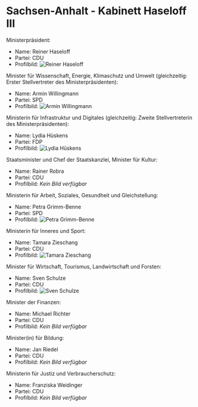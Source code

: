 # Sachsen-Anhalt - Kabinett Haseloff III

Ministerpräsident:
* Name: Reiner Haseloff
* Partei: CDU
* Profilbild: ![Reiner Haseloff](https://upload.wikimedia.org/wikipedia/commons/thumb/7/7d/2025-02-23_Bundestagswahl_%E2%80%93_Wahlabend_CDU_by_Sandro_Halank%E2%80%93090.jpg/400px-2025-02-23_Bundestagswahl_%E2%80%93_Wahlabend_CDU_by_Sandro_Halank%E2%80%93090.jpg)

Minister für Wissenschaft, Energie, Klimaschutz und Umwelt (gleichzeitig: Erster Stellvertreter des Ministerpräsidenten):
* Name: Armin Willingmann
* Partei: SPD
* Profilbild: ![Armin Willingmann](https://upload.wikimedia.org/wikipedia/commons/thumb/8/8d/2018-09_Tierparkfest_07_Armin_Willingmann.jpg/400px-2018-09_Tierparkfest_07_Armin_Willingmann.jpg)

Ministerin für Infrastruktur und Digitales (gleichzeitig: Zweite Stellvertreterin des Ministerpräsidenten):
* Name: Lydia Hüskens
* Partei: FDP
* Profilbild: ![Lydia Hüskens](https://upload.wikimedia.org/wikipedia/commons/thumb/8/81/Lydia-H%C3%BCskens-MdL-Portrait.jpg/400px-Lydia-H%C3%BCskens-MdL-Portrait.jpg)

Staatsminister und Chef der Staatskanzlei, Minister für Kultur:
* Name: Rainer Robra
* Partei: CDU
* Profilbild: *Kein Bild verfügbar*

Ministerin für Arbeit, Soziales, Gesundheit und Gleichstellung:
* Name: Petra Grimm-Benne
* Partei: SPD
* Profilbild: ![Petra Grimm-Benne](https://upload.wikimedia.org/wikipedia/commons/thumb/4/4c/Petra_Grimm-Benne_2281.jpg/400px-Petra_Grimm-Benne_2281.jpg)

Ministerin für Inneres und Sport:
* Name: Tamara Zieschang
* Partei: CDU
* Profilbild: ![Tamara Zieschang](https://upload.wikimedia.org/wikipedia/commons/thumb/6/6a/2023-05-28_Motorsport%2C_DTM%2C_Oschersleben_1DX_5400_by_Stepro.jpg/400px-2023-05-28_Motorsport%2C_DTM%2C_Oschersleben_1DX_5400_by_Stepro.jpg)

Minister für Wirtschaft, Tourismus, Landwirtschaft und Forsten:
* Name: Sven Schulze
* Partei: CDU
* Profilbild: ![Sven Schulze](https://upload.wikimedia.org/wikipedia/commons/thumb/c/cf/EPP_Political_Assembly%2C_04-05_May%2C_Munich%2C_Sven_Schulze_%2852871121137%29_%28cropped%29.jpg/400px-EPP_Political_Assembly%2C_04-05_May%2C_Munich%2C_Sven_Schulze_%2852871121137%29_%28cropped%29.jpg)

Minister der Finanzen:
* Name: Michael Richter
* Partei: CDU
* Profilbild: *Kein Bild verfügbar*

Minister(in) für Bildung:
* Name: Jan Riedel
* Partei: CDU
* Profilbild: *Kein Bild verfügbar*

Ministerin für Justiz und Verbraucherschutz:
* Name: Franziska Weidinger
* Partei: CDU
* Profilbild: *Kein Bild verfügbar*
